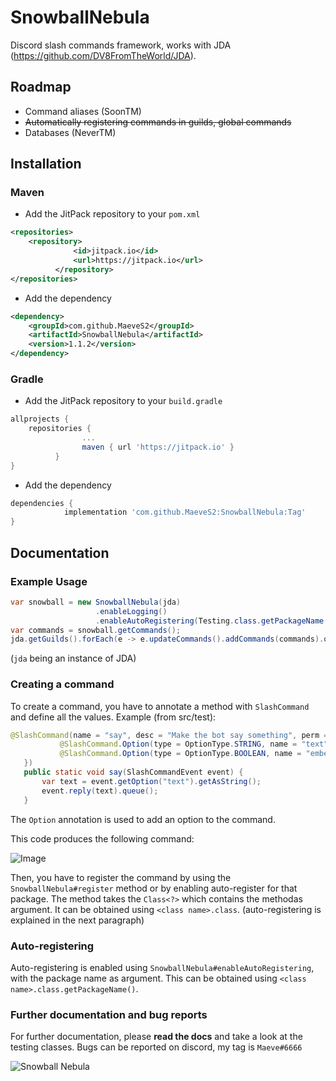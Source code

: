 # SnowballNebula
Discord slash commands framework, works with JDA (https://github.com/DV8FromTheWorld/JDA).

## Roadmap
 * Command aliases (SoonTM)
 * ~~Automatically registering commands in guilds, global commands~~
 * Databases (NeverTM)
 
## Installation
### Maven
* Add the JitPack repository to your `pom.xml`
```xml
<repositories>
    <repository>
		      <id>jitpack.io</id>
		      <url>https://jitpack.io</url>
		  </repository>
</repositories>
```
* Add the dependency
```xml
<dependency>
    <groupId>com.github.MaeveS2</groupId>
    <artifactId>SnowballNebula</artifactId>
    <version>1.1.2</version>
</dependency>
```

### Gradle
* Add the JitPack repository to your `build.gradle`
```groovy
allprojects {
    repositories {
			    ...
			    maven { url 'https://jitpack.io' }
		  }
}
```
* Add the dependency
```groovy
dependencies {
	        implementation 'com.github.MaeveS2:SnowballNebula:Tag'
}
```

## Documentation
### Example Usage
```java
var snowball = new SnowballNebula(jda)
                   .enableLogging()
                   .enableAutoRegistering(Testing.class.getPackageName());
var commands = snowball.getCommands();
jda.getGuilds().forEach(e -> e.updateCommands().addCommands(commands).queue());$
 ```
(`jda` being an instance of JDA)
 
### Creating a command
To create a command, you have to annotate a method with `SlashCommand` and define all the values.
Example (from src/test):
 ```java
 @SlashCommand(name = "say", desc = "Make the bot say something", perm = Permission.UNKNOWN, options = {
            @SlashCommand.Option(type = OptionType.STRING, name = "text", desc = "Text to say", required = true),
            @SlashCommand.Option(type = OptionType.BOOLEAN, name = "embed", desc = "Make it an embed?")
    })
    public static void say(SlashCommandEvent event) {
        var text = event.getOption("text").getAsString();
        event.reply(text).queue();
    }
 ```
The `Option` annotation is used to add an option to the command.

This code produces the following command:

![Image](https://cdn.discordapp.com/attachments/902497478270672916/920778608568598548/unknown.png)

Then, you have to register the command by using the `SnowballNebula#register` method or by enabling auto-register
for that package. The method takes the `Class<?>` which contains the methodas argument. It can be obtained using
`<class name>.class`. (auto-registering is explained in the next paragraph)

### Auto-registering
Auto-registering is enabled using `SnowballNebula#enableAutoRegistering`, with the package name as argument. This
can be obtained using `<class name>.class.getPackageName()`.

### Further documentation and bug reports
For further documentation, please **read the docs** and take a look at the testing classes.
Bugs can be reported on discord, my tag is `Maeve#6666`

![Snowball Nebula](https://cdn.discordapp.com/attachments/653632542100160547/920772806982131772/unknown.png)
